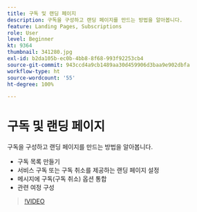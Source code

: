 ```yaml
---
title: 구독 및 랜딩 페이지
description: 구독을 구성하고 랜딩 페이지를 만드는 방법을 알아봅니다.
feature: Landing Pages, Subscriptions
role: User
level: Beginner
kt: 9364
thumbnail: 341280.jpg
exl-id: b2da105b-ec0b-4bb8-8f68-993f92253cb4
source-git-commit: 943ccd4a9cb1489aa30d459906d3baa9e902dbfa
workflow-type: ht
source-wordcount: '55'
ht-degree: 100%

---
```


# 구독 및 랜딩 페이지

구독을 구성하고 랜딩 페이지를 만드는 방법을 알아봅니다.

* 구독 목록 만들기
* 서비스 구독 또는 구독 취소를 제공하는 랜딩 페이지 설정
* 메시지에 구독(구독 취소) 옵션 통합
* 관련 여정 구성

>[!VIDEO](https://video.tv.adobe.com/v/341280?quality=12&learn=on)
